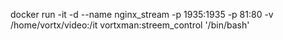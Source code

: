 docker run -it -d --name nginx_stream -p 1935:1935 -p 81:80  -v /home/vortx/video:/it vortxman:streem_control '/bin/bash'
